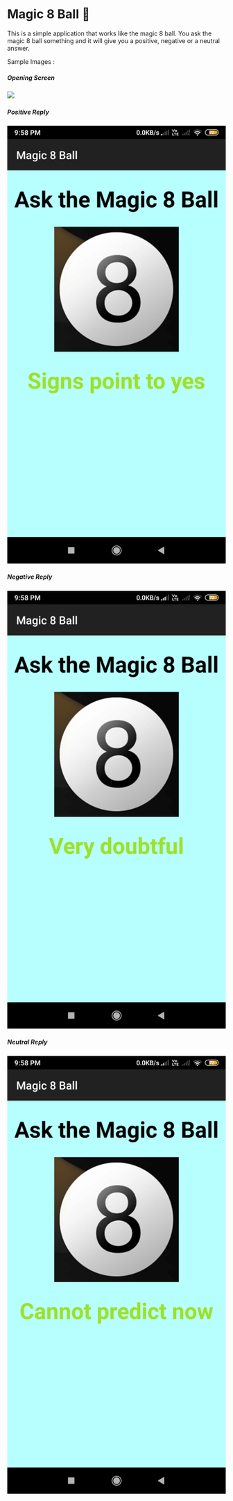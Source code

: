 # Magic 8 Ball :8ball:

This is a simple application that works like the magic 8 ball. You ask the magic 8 ball something and it will give you a positive, negative or a neutral answer.

Sample Images :

##### Opening Screen
![](sample_images/Opening-Screen.png=250x250)

##### Positive Reply
![](sample_images/Positive-reply.png)

##### Negative Reply
![](sample_images/Negative-reply.png)

##### Neutral Reply
![](sample_images/Non-commital-reply.png)
